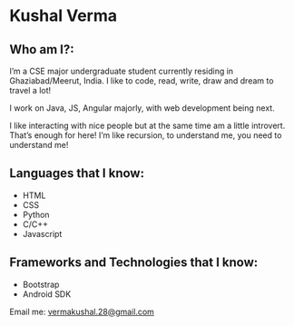 # Kushal Verma

## Who am I?:
I’m a CSE major undergraduate student currently residing in Ghaziabad/Meerut, India. I like to code, read, write, draw and dream to travel a lot! 

I work on Java, JS, Angular majorly, with web development being next. 

I like interacting with nice people but at the same time am a little introvert. That’s enough for here! I’m like recursion, to understand me, you need to understand me! 

## Languages that I know:

- HTML
- CSS
- Python
- C/C++
- Javascript



## Frameworks and Technologies that I know:

- Bootstrap
- Android SDK

Email me: vermakushal.28@gmail.com

